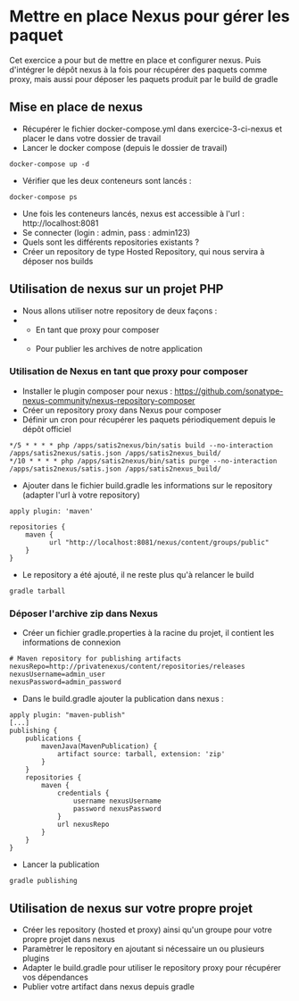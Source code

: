 # Mettre en place Nexus pour gérer les paquet

Cet exercice a pour but de mettre en place et configurer nexus.
Puis d'intégrer le dépôt nexus à la fois pour récupérer des paquets comme proxy, mais aussi pour déposer les paquets produit par le build de gradle

## Mise en place de nexus
* Récupérer le fichier docker-compose.yml dans exercice-3-ci-nexus et placer le dans votre dossier de travail
* Lancer le docker compose (depuis le dossier de travail)
```
docker-compose up -d
```
* Vérifier que les deux conteneurs sont lancés :
```
docker-compose ps 
```
* Une fois les conteneurs lancés, nexus est accessible à l'url :
http://localhost:8081
* Se connecter (login : admin, pass : admin123)
* Quels sont les différents repositories existants ?
* Créer un repository de type Hosted Repository, qui nous servira à déposer nos builds

## Utilisation de nexus sur un projet PHP
* Nous allons utiliser notre repository de deux façons :
* * En tant que proxy pour composer
* * Pour publier les archives de notre application

### Utilisation de Nexus en tant que proxy pour composer 
* Installer le plugin composer pour nexus :
https://github.com/sonatype-nexus-community/nexus-repository-composer
* Créer un repository proxy dans Nexus pour composer
* Définir un cron pour récupérer les paquets périodiquement depuis le dépôt officiel
```
*/5 * * * * php /apps/satis2nexus/bin/satis build --no-interaction /apps/satis2nexus/satis.json /apps/satis2nexus_build/
*/10 * * * * php /apps/satis2nexus/bin/satis purge --no-interaction /apps/satis2nexus/satis.json /apps/satis2nexus_build/
```
* Ajouter dans le fichier build.gradle les informations sur le repository (adapter l'url à votre repository)
```
apply plugin: 'maven'

repositories {
    maven {
          url "http://localhost:8081/nexus/content/groups/public"
    }
}
```
* Le repository a été ajouté, il ne reste plus qu'à relancer le build
```
gradle tarball
```

### Déposer l'archive zip dans Nexus
* Créer un fichier gradle.properties à la racine du projet, il contient les informations de connexion
```
# Maven repository for publishing artifacts
nexusRepo=http://privatenexus/content/repositories/releases
nexusUsername=admin_user
nexusPassword=admin_password
```
* Dans le build.gradle ajouter la publication dans nexus :
```
apply plugin: "maven-publish"
[...]
publishing {
    publications {
        mavenJava(MavenPublication) {
            artifact source: tarball, extension: 'zip'
        }
    }
    repositories {
        maven {
            credentials {
                username nexusUsername
                password nexusPassword
            }
            url nexusRepo
        }
    }
}
```
* Lancer la publication
```
gradle publishing
```

## Utilisation de nexus sur votre propre projet
* Créer les repository (hosted et proxy) ainsi qu'un groupe pour votre propre projet dans nexus
* Paramètrer le repository en ajoutant si nécessaire un ou plusieurs plugins
* Adapter le build.gradle pour utiliser le repository proxy pour récupérer vos dépendances
* Publier votre artifact dans nexus depuis gradle